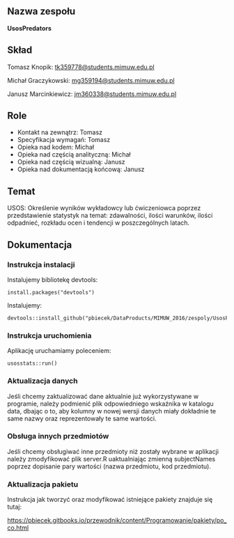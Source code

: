 ## Nazwa zespołu

**UsosPredators**

## Skład

Tomasz Knopik: <tk359778@students.mimuw.edu.pl>

Michał Graczykowski: <mg359194@students.mimuw.edu.pl>

Janusz Marcinkiewicz: <jm360338@students.mimuw.edu.pl>

## Role

* Kontakt na zewnątrz: Tomasz
* Specyfikacja wymagań: Tomasz
* Opieka nad kodem: Michał
* Opieka nad częścią analityczną: Michał
* Opieka nad częścią wizualną: Janusz
* Opieka nad dokumentacją końcową: Janusz

## Temat

USOS: Określenie wyników wykładowcy lub ćwiczeniowca poprzez przedstawienie statystyk na temat: zdawalności, ilości warunków, ilości odpadnieć, rozkładu ocen i tendencji w poszczególnych latach.

## Dokumentacja

### Instrukcja instalacji

Instalujemy bibliotekę devtools:
```
install.packages("devtools")
```

Instalujemy:
```
devtools::install_github("pbiecek/DataProducts/MIMUW_2016/zespoly/UsosPredators/usosstats")
```

### Instrukcja uruchomienia

Aplikację uruchamiamy poleceniem:
```
usosstats::run()
```

### Aktualizacja danych

Jeśli chcemy zaktualizować dane aktualnie już wykorzystywane w programie, należy podmienić plik odpowiedniego wskaźnika w katalogu data, dbając o to, aby kolumny w nowej wersji danych miały dokładnie te same nazwy oraz reprezentowały te same wartości.

### Obsługa innych przedmiotów

Jeśli chcemy obsługiwać inne przedmioty niż zostały wybrane w aplikacji należy zmodyfikować plik server.R uaktualniając zmienną subjectNames poprzez dopisanie pary wartości (nazwa przedmiotu, kod przedmiotu).

### Aktualizacja pakietu

Instrukcja jak tworzyć oraz modyfikować istniejące pakiety znajduje się tutaj:

https://pbiecek.gitbooks.io/przewodnik/content/Programowanie/pakiety/po_co.html
